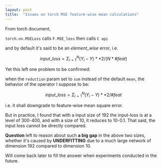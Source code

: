```yaml
---
layout: post
title:  "Issues on torch MSE feature-wise mean calculations"
---
```


From torch document, 

`torch.nn.MSELoss` calls `F.MSE_loss` then calls `C api`

and by default it's said to be an *element_wise* error, i.e. 

$$ input\_loss = \Sigma_{i=1} ^{N} (Y_i - Y)**2 / (N * \#feat) $$



Yet this left one problem to be confirmed:

when the `reduction` param set to `sum` instead of the default `mean`, the behavior of the operator I suppose to be:

$$ input\_loss = \Sigma_{i=1} ^{N} (Y_i - Y)**2 / \#feat $$

i.e. it shall downgrade to feature-wise mean square error.

But in practice, I found that with a input size of 192 the input-loss is at a level of 300-400, and with a size of 10, it reduces to 10-0.1. That said, the input loss cannot be directly compared.



**Question** left to reason about such **a big gap** in the above two sizes, whether it's caused by **UNDERFITTING** due to a much large network of dimension 192 compared to dimension 10.



Will come back later to fill the answer when experiments conducted in the future.

